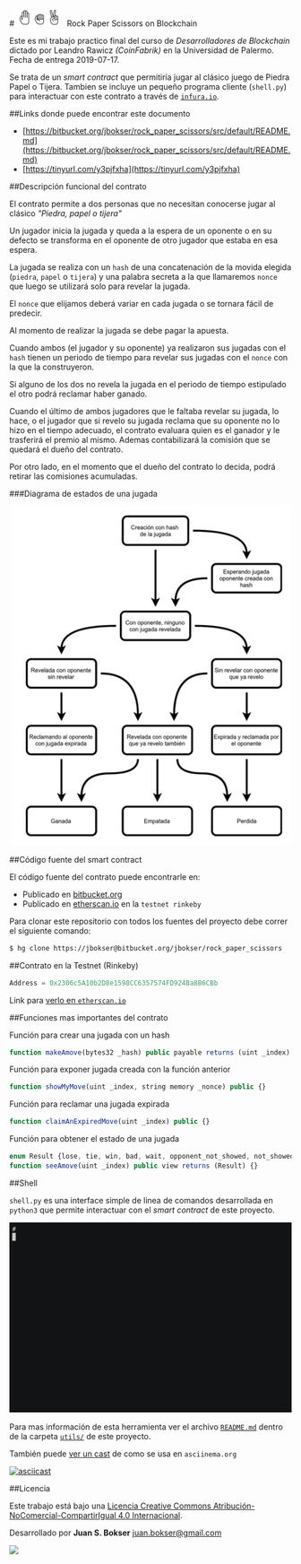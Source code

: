 
#![](images/logo.jpg) Rock Paper Scissors on Blockchain

Este es mi trabajo practico final del curso de *Desarrolladores de Blockchain* dictado por Leandro Rawicz *(CoinFabrik)* en la Universidad de Palermo. Fecha de entrega 2019-07-17.

Se trata de un *smart contract* que permitiría jugar al clásico juego de Piedra Papel o Tijera. Tambien se incluye un pequeño programa cliente (`shell.py`) para interactuar con este contrato a través de [`infura.io`](https://infura.io/).



##Links  donde puede encontrar este documento

* [https://bitbucket.org/jbokser/rock_paper_scissors/src/default/README.md](https://bitbucket.org/jbokser/rock_paper_scissors/src/default/README.md)
* [https://tinyurl.com/y3pjfxha](https://tinyurl.com/y3pjfxha)



##Descripción funcional del contrato

El contrato permite a dos personas que no necesitan conocerse jugar al clásico *"Piedra, papel o tijera"*

Un jugador inicia la jugada y queda a la espera de un oponente o en su defecto se transforma en el oponente de otro jugador que estaba en esa espera.

La jugada se realiza con un `hash` de una concatenación de la movida elegida (`piedra`, `papel` o `tijera`) y una palabra secreta a la que llamaremos `nonce` que luego se utilizará solo para revelar la jugada.

El `nonce` que elijamos deberá variar en cada jugada o se tornara fácil de predecir.

Al momento de realizar la jugada se debe pagar la apuesta.

Cuando ambos (el jugador y su oponente) ya realizaron sus jugadas con el `hash` tienen un periodo de tiempo para revelar sus jugadas con el `nonce` con la que la construyeron.

Si alguno de los dos no revela la jugada en el periodo de tiempo estipulado el otro podrá reclamar haber ganado.

Cuando el último de ambos jugadores que le faltaba revelar su jugada, lo hace, o el jugador que si revelo su jugada reclama que su oponente no lo hizo en el tiempo adecuado, el contrato evaluara quien es el ganador y le trasferirá el premio al mismo. Ademas contabilizará la comisión que se quedará el dueño del contrato.

Por otro lado, en el momento que el dueño del contrato lo decida, podrá retirar las comisiones acumuladas.



###Diagrama de estados de una jugada

 ![](images/move_state.jpg)



##Código fuente del smart contract

El código fuente del contrato puede encontrarle en:

* Publicado en [bitbucket.org](https://bitbucket.org/jbokser/rock_paper_scissors/src/default/source/rock_paper_scissors.sol)
* Publicado en [etherscan.io](https://rinkeby.etherscan.io/address/0x2306c5a10b2d8e1598cc6357574fd924ba8b6cbb#contracts) en la `testnet rinkeby`

Para clonar este repositorio con todos los fuentes del proyecto debe correr el siguiente comando:

```bash
$ hg clone https://jbokser@bitbucket.org/jbokser/rock_paper_scissors
```



##Contrato en la Testnet (Rinkeby)

```python
Address = 0x2306c5A10b2D8e1598CC6357574FD924Ba8B6CBb
```

Link para [verlo en `etherscan.io`](https://rinkeby.etherscan.io/address/0x2306c5a10b2d8e1598cc6357574fd924ba8b6cbb) 



##Funciones mas importantes del contrato

Función para crear una jugada con un hash
```javascript
function makeAmove(bytes32 _hash) public payable returns (uint _index) {}
```
Función para exponer jugada creada con la función anterior
```javascript
function showMyMove(uint _index, string memory _nonce) public {}
```
Función para reclamar una jugada expirada 
```javascript
function claimAnExpiredMove(uint _index) public {}
```
Función para obtener el estado de una jugada
```javascript
enum Result {lose, tie, win, bad, wait, opponent_not_showed, not_showed}
function seeAmove(uint _index) public view returns (Result) {}
```



##Shell

`shell.py` es una interface simple de linea de comandos desarrollada en `python3` que permite interactuar con el *smart contract* de este proyecto. 

 ![](utils/images/shell.gif)

Para mas información de esta herramienta ver el archivo [`README.md`](https://bitbucket.org/jbokser/rock_paper_scissors/src/default/utils/README.md) dentro de la carpeta [`utils/`](https://bitbucket.org/jbokser/rock_paper_scissors/src/default/utils/) de este proyecto.

También puede [ver un cast](https://asciinema.org/a/3hfOdEYTRXyxszLmYa0XXETc3) de como se usa en `asciinema.org`

[![asciicast](https://asciinema.org/a/3hfOdEYTRXyxszLmYa0XXETc3.svg)](https://asciinema.org/a/3hfOdEYTRXyxszLmYa0XXETc3)



##Licencia

Este trabajo está bajo una [Licencia Creative Commons Atribución-NoComercial-CompartirIgual 4.0 Internacional](http://creativecommons.org/licenses/by-nc-sa/4.0/).

Desarrollado por **Juan S. Bokser** [<juan.bokser@gmail.com>](mailto:juan.bokser@gmail.com)

 ![](https://i.creativecommons.org/l/by-nc-sa/4.0/88x31.png)
